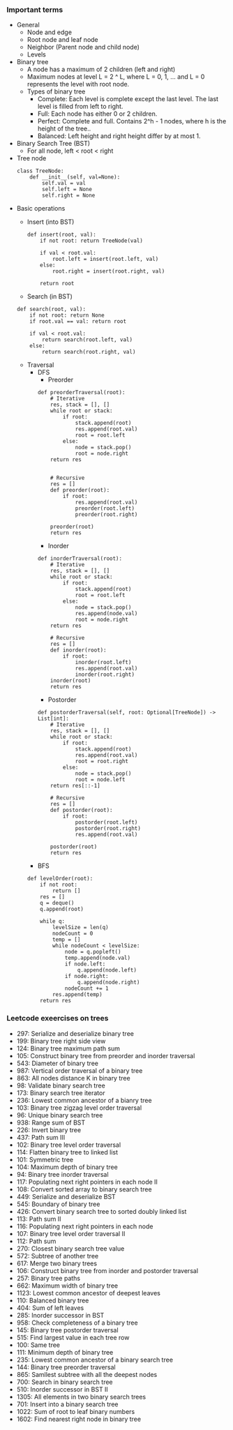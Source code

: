 ### Important terms
* General
  * Node and edge
  * Root node and leaf node
  * Neighbor (Parent node and child node)
  * Levels
* Binary tree
  * A node has a maximum of 2 children (left and right)
  * Maximum nodes at level L = 2 ^ L, where L = 0, 1, ... and L = 0 represents the level with root node.
  * Types of binary tree
    * Complete: Each level is complete except the last level. The last level is filled from left to right.
    * Full: Each node has either 0 or 2 children.
    * Perfect: Complete and full. Contains 2^h - 1 nodes, where h is the height of the tree..
    * Balanced: Left height and right height differ by at most 1.
* Binary Search Tree (BST)
  * For all node, left < root < right
* Tree node
  ```
  class TreeNode:
      def __init__(self, val=None):
          self.val = val
          self.left = None
          self.right = None
  ```
* Basic operations
  * Insert (into BST)
    ```
    def insert(root, val):
        if not root: return TreeNode(val)
        
        if val < root.val:
            root.left = insert(root.left, val)
        else:
            root.right = insert(root.right, val)
            
        return root
    ```
    
  *  Search (in BST)
    ```
    def search(root, val):
        if not root: return None
        if root.val == val: return root
        
        if val < root.val:
            return search(root.left, val)
        else:
            return search(root.right, val)
    ```
  * Traversal
    * DFS
      * Preorder
      ```
      def preorderTraversal(root):
          # Iterative
          res, stack = [], []
          while root or stack:
              if root:
                  stack.append(root)
                  res.append(root.val)
                  root = root.left
              else:
                  node = stack.pop()
                  root = node.right
          return res


          # Recursive
          res = []
          def preorder(root):
              if root:
                  res.append(root.val)
                  preorder(root.left)
                  preorder(root.right)

          preorder(root)
          return res
      ```
      * Inorder
      ```
      def inorderTraversal(root):
          # Iterative
          res, stack = [], []
          while root or stack:
              if root:
                  stack.append(root)
                  root = root.left
              else:
                  node = stack.pop()
                  res.append(node.val)
                  root = node.right
          return res

          # Recursive
          res = []
          def inorder(root):
              if root:
                  inorder(root.left)
                  res.append(root.val)
                  inorder(root.right)
          inorder(root)
          return res
      ```
      * Postorder
      ```
      def postorderTraversal(self, root: Optional[TreeNode]) -> List[int]:
          # Iterative
          res, stack = [], []
          while root or stack:
              if root:
                  stack.append(root)
                  res.append(root.val)
                  root = root.right
              else:
                  node = stack.pop()
                  root = node.left
          return res[::-1]

          # Recursive
          res = []
          def postorder(root):
              if root:
                  postorder(root.left)
                  postorder(root.right)
                  res.append(root.val)

          postorder(root)
          return res
      ```
    * BFS
    ```
    def levelOrder(root):
        if not root:
            return []
        res = []
        q = deque()
        q.append(root)
        
        while q:
            levelSize = len(q)
            nodeCount = 0
            temp = []
            while nodeCount < levelSize:
                node = q.popleft()
                temp.append(node.val)
                if node.left:
                    q.append(node.left)
                if node.right:
                    q.append(node.right)
                nodeCount += 1
            res.append(temp)
        return res
    ```

### Leetcode exeercises on trees
* 297: Serialize and deserialize binary tree
* 199: Binary tree right side view
* 124: Binary tree maximum path sum
* 105: Construct binary tree from preorder and inorder traversal
* 543: Diameter of binary tree
* 987: Vertical order traversal of a binary tree
* 863: All nodes distance K in binary tree
* 98: Validate binary search tree
* 173: Binary search tree iterator
* 236: Lowest common ancestor of a bianry tree
* 103: Binary tree zigzag level order traversal
* 96: Unique binary search tree
* 938: Range sum of BST
* 226: Invert binary tree
* 437: Path sum III
* 102: Binary tree level order traversal 
* 114: Flatten binary tree to linked list
* 101: Symmetric tree
* 104: Maximum depth of binary tree
* 94: Binary tree inorder traversal
* 117: Populating next right pointers in each node II
* 108: Convert sorted array to binary search tree
* 449: Serialize and deserialize BST
* 545: Boundary of binary tree
* 426: Convert binary search tree to sorted doubly linked list
* 113: Path sum II
* 116: Populating next right pointers in each node
* 107: Binary tree level order traversal II
* 112: Path sum
* 270: Closest binary search tree value
* 572: Subtree of another tree
* 617: Merge two binary trees
* 106: Construct binary tree from inorder and postorder traversal
* 257: Binary tree paths
* 662: Maximum width of binary tree
* 1123: Lowest common ancestor of deepest leaves
* 110: Balanced binary tree
* 404: Sum of left leaves
* 285: Inorder successor in BST
* 958: Check completeness of a binary tree
* 145: Binary tree postorder traversal
* 515: Find largest value in each tree row
* 100: Same tree
* 111: Minimum depth of binary tree
* 235: Lowest common ancestor of a binary search tree
* 144: Binary tree preorder traversal
* 865: Samllest subtree with all the deepest nodes
* 700: Search in binary search tree
* 510: Inorder successor in BST II
* 1305: All elements in two binary search trees
* 701: Insert into a binary search tree
* 1022: Sum of root to leaf binary numbers
* 1602: Find nearest right node in binary tree
